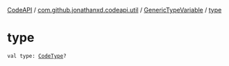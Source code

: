 [CodeAPI](../../index.md) / [com.github.jonathanxd.codeapi.util](../index.md) / [GenericTypeVariable](index.md) / [type](.)

# type

`val type: `[`CodeType`](../../com.github.jonathanxd.codeapi.type/-code-type/index.md)`?`
